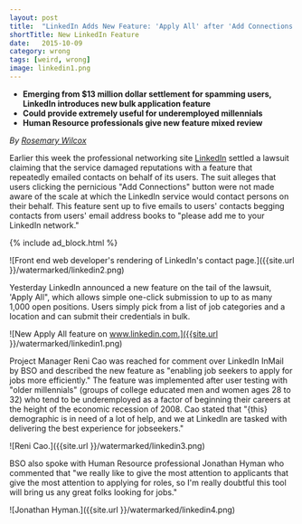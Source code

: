 ```yaml
---
layout: post
title:  "LinkedIn Adds New Feature: 'Apply All' after 'Add Connections' Lawsuit Settlement"
shortTitle: New LinkedIn Feature
date:   2015-10-09
category: wrong
tags: [weird, wrong]
image: linkedin1.png
---
```

- __Emerging from $13 million dollar settlement for spamming users, LinkedIn introduces new bulk application feature__
- __Could provide extremely useful for underemployed millennials__
- __Human Resource professionals give new feature mixed review__

*By [Rosemary Wilcox](https://www.facebook.com/rosemarypwilcox)*

Earlier this week the professional networking site [LinkedIn](http://www.linkedin.com) settled a lawsuit claiming that the service damaged reputations with a feature that repeatedly emailed contacts on behalf of its users. The suit alleges that users clicking the pernicious "Add Connections" button were not made aware of the scale at which the LinkedIn service would contact persons on their behalf. This feature sent up to five emails to users' contacts begging contacts from users' email address books to "please add me to your LinkedIn network."

{% include ad_block.html %}


![Front end web developer's rendering of LinkedIn's contact page.]({{site.url }}/watermarked/linkedin2.png)

Yesterday LinkedIn announced a new feature on the tail of the lawsuit, 'Apply All", which allows simple one-click submission to up to as many 1,000 open positions. Users simply pick from a list of job categories and a location and can submit their credentials in bulk.  

![New Apply All feature on www.linkedin.com.]({{site.url }}/watermarked/linkedin1.png)

Project Manager Reni Cao was reached for comment over LinkedIn InMail by BSO and described the new feature as "enabling job seekers to apply for jobs more efficiently." The feature was implemented after user testing with "older millennials" (groups of college educated men and women ages 28 to 32) who tend to be underemployed as a factor of beginning their careers at the height of the economic recession of 2008. Cao stated that "{this} demographic is in need of a lot of help, and we at LinkedIn are tasked with delivering the best experience for jobseekers."

![Reni Cao.]({{site.url }}/watermarked/linkedin3.png)

BSO also spoke with Human Resource professional Jonathan Hyman who commented that "we really like to give the most attention to applicants that give the most attention to applying for roles, so I'm really doubtful this tool will bring us any great folks looking for jobs." 

![Jonathan Hyman.]({{site.url }}/watermarked/linkedin4.png)
